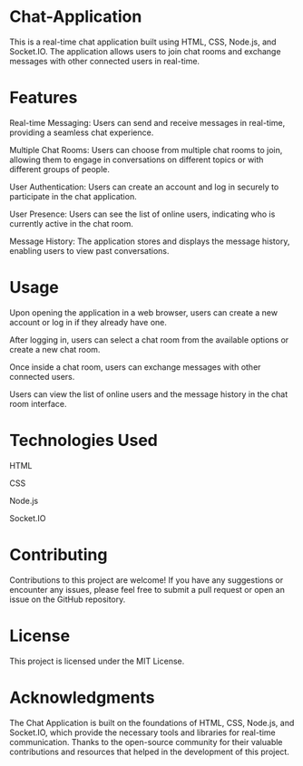 # Chat-Application
This is a real-time chat application built using HTML, CSS, Node.js, and Socket.IO. The application allows users to join chat rooms and exchange messages with other connected users in real-time.

# Features
Real-time Messaging: Users can send and receive messages in real-time, providing a seamless chat experience.

Multiple Chat Rooms: Users can choose from multiple chat rooms to join, allowing them to engage in conversations on different topics or with different groups of people.

User Authentication: Users can create an account and log in securely to participate in the chat application.

User Presence: Users can see the list of online users, indicating who is currently active in the chat room.

Message History: The application stores and displays the message history, enabling users to view past conversations.

# Usage
Upon opening the application in a web browser, users can create a new account or log in if they already have one.

After logging in, users can select a chat room from the available options or create a new chat room.

Once inside a chat room, users can exchange messages with other connected users.

Users can view the list of online users and the message history in the chat room interface.

# Technologies Used
HTML

CSS

Node.js

Socket.IO

# Contributing
Contributions to this project are welcome! If you have any suggestions or encounter any issues, please feel free to submit a pull request or open an issue on the GitHub repository.

# License
This project is licensed under the MIT License.

# Acknowledgments
The Chat Application is built on the foundations of HTML, CSS, Node.js, and Socket.IO, which provide the necessary tools and libraries for real-time communication.
Thanks to the open-source community for their valuable contributions and resources that helped in the development of this project.
